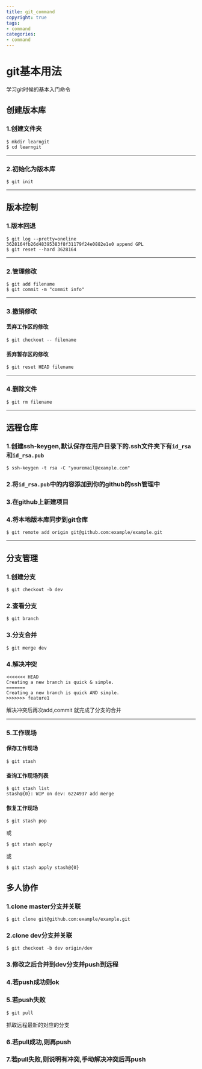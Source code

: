 ```yaml
---
title: git_command
copyright: true
tags:
- command
categories:
- command 
---
```


# git基本用法
学习git时候的基本入门命令

<!-- more -->

## 创建版本库

### 1.创建文件夹
```
$ mkdir learngit
$ cd learngit
```

---

### 2.初始化为版本库
```
$ git init
```

---

## 版本控制

### 1.版本回退
```
$ git log --pretty=oneline
3628164fb26d48395383f8f31179f24e0882e1e0 append GPL
$ git reset --hard 3628164
```

----

### 2.管理修改
```
$ git add filename
$ git commit -m "commit info"
```

---

### 3.撤销修改

#### 丢弃工作区的修改
```
$ git checkout -- filename
```

#### 丢弃暂存区的修改
```
$ git reset HEAD filename
```

---

### 4.删除文件
```
$ git rm filename
```

---

## 远程仓库

### 1.创建ssh-keygen,默认保存在用户目录下的.ssh文件夹下有<code>id_rsa</code>和<code>id_rsa.pub</code>
```
$ ssh-keygen -t rsa -C "youremail@example.com"
```

### 2.将<code>id_rsa.pub</code>中的内容添加到你的github的ssh管理中

### 3.在github上新建项目

### 4.将本地版本库同步到git仓库
```
$ git remote add origin git@github.com:example/example.git
```

---

## 分支管理

### 1.创建分支
```
$ git checkout -b dev
```

### 2.查看分支
```
$ git branch
```

### 3.分支合并
```
$ git merge dev
```

### 4.解决冲突
```
<<<<<<< HEAD
Creating a new branch is quick & simple.
=======
Creating a new branch is quick AND simple.
>>>>>>> feature1
```
解决冲突后再次add,commit 就完成了分支的合并

---

### 5.工作现场
#### 保存工作现场
```
$ git stash
```

#### 查询工作现场列表
```
$ git stash list
stash@{0}: WIP on dev: 6224937 add merge
```

#### 恢复工作现场
```
$ git stash pop
```
或
```
$ git stash apply
```
或
```
$ git stash apply stash@{0}
```

## 多人协作
### 1.clone master分支并关联
```
$ git clone git@github.com:example/example.git
```

### 2.clone dev分支并关联
```
$ git checkout -b dev origin/dev
```

### 3.修改之后合并到dev分支并push到远程

### 4.若push成功则ok

### 5.若push失败
```
$ git pull
```
抓取远程最新的对应的分支

### 6.若pull成功,则再push

### 7.若pull失败,则说明有冲突,手动解决冲突后再push
